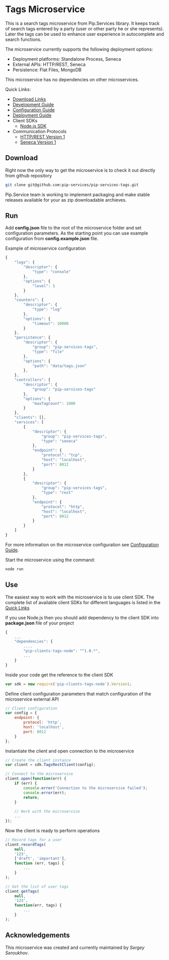 # Tags Microservice

This is a search tags microservice from Pip.Services library. 
It keeps track of search tags entered by a party (user or other party he or she represents). 
Later the tags can be used to enhance user experience in autocomplete and search functions.

The microservice currently supports the following deployment options:
* Deployment platforms: Standalone Process, Seneca
* External APIs: HTTP/REST, Seneca
* Persistence: Flat Files, MongoDB

This microservice has no dependencies on other microservices.

<a name="links"></a> Quick Links:

* [Download Links](doc/Downloads.md)
* [Development Guide](doc/Development.md)
* [Configuration Guide](doc/Configuration.md)
* [Deployment Guide](doc/Deployment.md)
* Client SDKs
  - [Node.js SDK](https://github.com/pip-services/pip-clients-tags-node)
* Communication Protocols
  - [HTTP/REST Version 1](doc/RestProtocolV1.md)
  - [Seneca Version 1](doc/SenecaProtocolV1.md)

## Download

Right now the only way to get the microservice is to check it out directly from github repository
```bash
git clone git@github.com:pip-services/pip-services-tags.git
```

Pip.Service team is working to implement packaging and make stable releases available for your 
as zip downloadable archieves.

## Run

Add **config.json** file to the root of the microservice folder and set configuration parameters.
As the starting point you can use example configuration from **config.example.json** file. 

Example of microservice configuration
```javascript
{    
    "logs": {
        "descriptor": { 
            "type": "console"
        },
        "options": { 
            "level": 5
        }
    },    
    "counters": {
        "descriptor": { 
            "type": "log"
        },
        "options": { 
            "timeout": 10000
        }
    },
    "persistence": {
        "descriptor": {
            "group": "pip-services-tags",            
            "type": "file"
        },
        "options": {
            "path": "data/tags.json"
        },
    },    
    "controllers": {
        "descriptor": {
            "group": "pip-services-tags"            
        },
        "options": {
            "maxTagCount": 1000
        }
    },    
    "clients": [],    
    "services": [
        {
            "descriptor": {
                "group": "pip-services-tags",            
                "type": "seneca"
            },
            "endpoint": {
                "protocol": "tcp",
                "host": "localhost",
                "port": 8812
            }
        },
        {
            "descriptor": {
                "group": "pip-services-tags",            
                "type": "rest"
            },
            "endpoint": {
                "protocol": "http",
                "host": "localhost",
                "port": 8012
            }
        }
    ]   
}
```
 
For more information on the microservice configuration see [Configuration Guide](Configuration.md).

Start the microservice using the command:
```bash
node run
```

## Use

The easiest way to work with the microservice is to use client SDK. 
The complete list of available client SDKs for different languages is listed in the [Quick Links](#links)

If you use Node.js then you should add dependency to the client SDK into **package.json** file of your project
```javascript
{
    ...
    "dependencies": {
        ....
        "pip-clients-tags-node": "^1.0.*",
        ...
    }
}
```

Inside your code get the reference to the client SDK
```javascript
var sdk = new require('pip-clients-tags-node').Version1;
```

Define client configuration parameters that match configuration of the microservice external API
```javascript
// Client configuration
var config = {
    endpoint: {
        protocol: 'http',
        host: 'localhost', 
        port: 8012
    }
};
```

Instantiate the client and open connection to the microservice
```javascript
// Create the client instance
var client = sdk.TagsRestClient(config);

// Connect to the microservice
client.open(function(err) {
    if (err) {
        console.error('Connection to the microservice failed');
        console.error(err);
        return;
    }
    
    // Work with the microservice
    ...
});
```

Now the client is ready to perform operations
```javascript
// Record tags for a user
client.recordTags(
    null,
    '123',
    ['draft', 'important'],
    function (err, tags) {
        ...
    }
);
```

```javascript
// Get the list of user tags
client.getTags(
    null,
    '123',
    function(err, tags) {
        ...    
    }
);
```    

## Acknowledgements

This microservice was created and currently maintained by *Sergey Seroukhov*.

